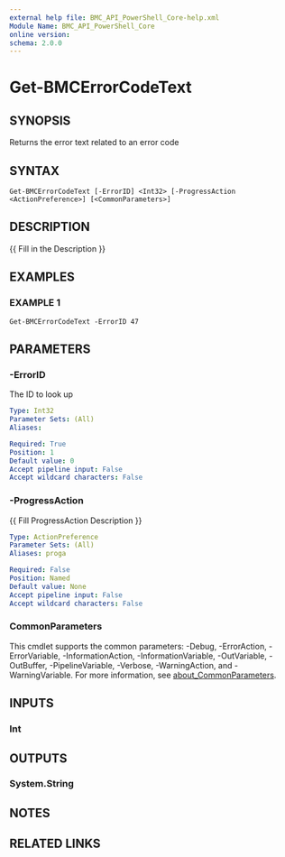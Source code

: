 ```yaml
---
external help file: BMC_API_PowerShell_Core-help.xml
Module Name: BMC_API_PowerShell_Core
online version:
schema: 2.0.0
---
```


# Get-BMCErrorCodeText

## SYNOPSIS
Returns the error text related to an error code

## SYNTAX

```
Get-BMCErrorCodeText [-ErrorID] <Int32> [-ProgressAction <ActionPreference>] [<CommonParameters>]
```

## DESCRIPTION
{{ Fill in the Description }}

## EXAMPLES

### EXAMPLE 1
```
Get-BMCErrorCodeText -ErrorID 47
```

## PARAMETERS

### -ErrorID
The ID to look up

```yaml
Type: Int32
Parameter Sets: (All)
Aliases:

Required: True
Position: 1
Default value: 0
Accept pipeline input: False
Accept wildcard characters: False
```

### -ProgressAction
{{ Fill ProgressAction Description }}

```yaml
Type: ActionPreference
Parameter Sets: (All)
Aliases: proga

Required: False
Position: Named
Default value: None
Accept pipeline input: False
Accept wildcard characters: False
```

### CommonParameters
This cmdlet supports the common parameters: -Debug, -ErrorAction, -ErrorVariable, -InformationAction, -InformationVariable, -OutVariable, -OutBuffer, -PipelineVariable, -Verbose, -WarningAction, and -WarningVariable. For more information, see [about_CommonParameters](http://go.microsoft.com/fwlink/?LinkID=113216).

## INPUTS

### Int
## OUTPUTS

### System.String
## NOTES

## RELATED LINKS
